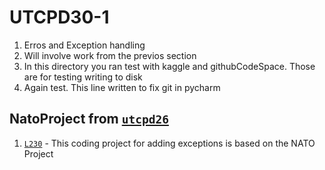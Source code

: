 # UTCPD30-1

1. Erros and Exception handling
2. Will involve work from the previos section 
3. In this directory you ran test with kaggle and githubCodeSpace. Those are for testing writing to disk
4. Again test. This line written to fix git in pycharm

## NatoProject from [`utcpd26`](https://github.com/winiyaz/utcpd26/tree/master/NatoProject)

1. [`L230`](./l230) - This coding project for adding exceptions is based on the NATO Project 
